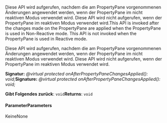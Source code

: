 <span data-ttu-id="da199-p101">Diese API wird aufgerufen, nachdem die am PropertyPane vorgenommenen Änderungen angewendet werden, wenn der PropertyPane im nicht reaktiven Modus verwendet wird. Diese API wird nicht aufgerufen, wenn der PropertyPane im reaktiven Modus verwendet wird.</span><span class="sxs-lookup"><span data-stu-id="da199-p101">This API is invoked after the changes made on the PropertyPane are applied when the PropertyPane is used in Non-Reactive mode. This API is not invoked when the PropertyPane is used in Reactive mode.</span></span>




Diese API wird aufgerufen, nachdem die am PropertyPane vorgenommenen Änderungen angewendet werden, wenn der PropertyPane im nicht reaktiven Modus verwendet wird. Diese API wird nicht aufgerufen, wenn der PropertyPane im reaktiven Modus verwendet wird.

<span data-ttu-id="da199-104">**Signatur:** _@virtual protected onAfterPropertyPaneChangesApplied(): void;_</span><span class="sxs-lookup"><span data-stu-id="da199-104">**Signature:** _@virtual protected onAfterPropertyPaneChangesApplied(): void;_</span></span>

<span data-ttu-id="da199-105">**Gibt Folgendes zurück**: `void`</span><span class="sxs-lookup"><span data-stu-id="da199-105">**Returns**: `void`</span></span>





#### <a name="parameters"></a><span data-ttu-id="da199-106">Parameter</span><span class="sxs-lookup"><span data-stu-id="da199-106">Parameters</span></span>
<span data-ttu-id="da199-107">Keine</span><span class="sxs-lookup"><span data-stu-id="da199-107">None</span></span>


